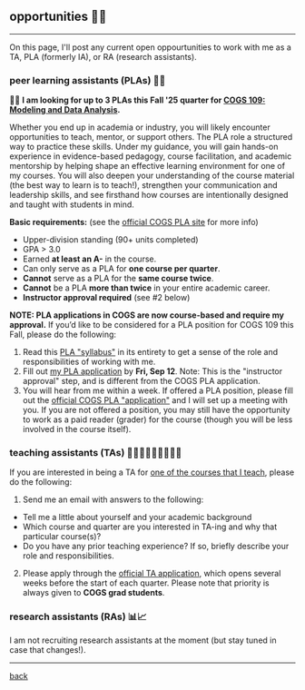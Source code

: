 
## opportunities 🤝🏻
***
On this page, I'll post any current open oppourtunities to work with me as a TA, PLA (formerly IA), or RA (research assistants).

### peer learning assistants (PLAs) 👥💭
🚨📢 **I am looking for up to 3 PLAs this Fall '25 quarter for [COGS 109: Modeling and Data Analysis](https://docs.google.com/document/d/1SdpRRqtwHRpUCxthoSMRfS8kZEPTlqgsQaZ8pjTMwKE/edit?usp=sharing).**

Whether you end up in academia or industry, you will likely encounter opportunities to teach, mentor, or support others. The PLA role a structured way to practice these skills. Under my guidance, you will gain hands-on experience in evidence-based pedagogy, course facilitation, and academic mentorship by helping shape an effective learning environment for one of my courses. You will also deepen your understanding of the course material (the best way to learn is to teach!), strengthen your communication and leadership skills, and see firsthand how courses are intentionally designed and taught with students in mind. 

**Basic requirements:** (see the [official COGS PLA site](https://cogsci.ucsd.edu/undergraduates/student-resources/ia.html) for more info)
* Upper-division standing (90+ units completed)
* GPA > 3.0
* Earned **at least an A-** in the course. 
* Can only serve as a PLA for **one course per quarter**.
* **Cannot** serve as a PLA for the **same course twice**.
* **Cannot** be a PLA **more than twice** in your entire academic career.
* **Instructor approval required** (see #2 below)

**NOTE: PLA applications in COGS are now course-based and require my approval.** If you’d like to be considered for a PLA position for COGS 109 this Fall, please do the following:
1. Read this [PLA "syllabus"](https://docs.google.com/document/d/15gANVvomvQle8RsERJd59eQBw42BnHl-q4xsdVKCUc4/edit?usp=sharing) in its entirety to get a sense of the role and responsibilities of working with me.
3. Fill out [my PLA application](https://docs.google.com/forms/d/e/1FAIpQLSept59lwQhmjiuiqTEeHwgudheXXVRg6NShJYThDWoa9Kbjjg/viewform?usp=sharing&ouid=113612539407126073694) by **Fri, Sep 12**. Note: This is the "instructor approval" step, and is different from the COGS PLA application.
4. You will hear from me within a week. If offered a PLA position, please fill out the [official COGS PLA "application"](https://academicaffairs.ucsd.edu/Modules/ASES/Admin/ManageCampaign.aspx?id=6219) and I will set up a meeting with you. If you are not offered a position, you may still have the opportunity to work as a paid reader (grader) for the course (though you will be less involved in the course itself).

### teaching assistants (TAs) 🧑🏻‍🏫🧑🏼‍🏫🧑🏾‍🏫
If you are interested in being a TA for [one of the courses that I teach](https://lucylai.com/teaching.html), please do the following:
1. Send me an email with answers to the following: 
  - Tell me a little about yourself and your academic background
  - Which course and quarter are you interested in TA-ing and why that particular course(s)?
  - Do you have any prior teaching experience? If so, briefly describe your role and responsibilities.
2. Please apply through the [official TA application](https://cogsci.ucsd.edu/graduates/teaching-assistants/index.html), which opens several weeks before the start of each quarter. Please note that priority is always given to **COGS grad students**. 

### research assistants (RAs) 📊📈
I am not recruiting research assistants at the moment (but stay tuned in case that changes!).

***
[back](./)
